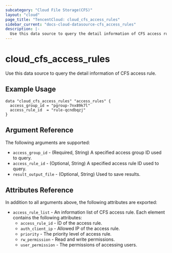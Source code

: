 ```yaml
---
subcategory: "Cloud File Storage(CFS)"
layout: "cloud"
page_title: "TencentCloud: cloud_cfs_access_rules"
sidebar_current: "docs-cloud-datasource-cfs_access_rules"
description: |-
  Use this data source to query the detail information of CFS access rule.
---
```


# cloud_cfs_access_rules

Use this data source to query the detail information of CFS access rule.

## Example Usage

```hcl
data "cloud_cfs_access_rules" "access_rules" {
  access_group_id = "pgroup-7nx89k7l"
  access_rule_id  = "rule-qcndbqzj"
}
```

## Argument Reference

The following arguments are supported:

* `access_group_id` - (Required, String) A specified access group ID used to query.
* `access_rule_id` - (Optional, String) A specified access rule ID used to query.
* `result_output_file` - (Optional, String) Used to save results.

## Attributes Reference

In addition to all arguments above, the following attributes are exported:

* `access_rule_list` - An information list of CFS access rule. Each element contains the following attributes:
  * `access_rule_id` - ID of the access rule.
  * `auth_client_ip` - Allowed IP of the access rule.
  * `priority` - The priority level of access rule.
  * `rw_permission` - Read and write permissions.
  * `user_permission` - The permissions of accessing users.


